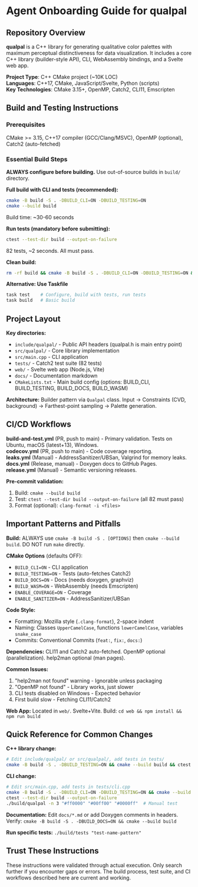 # Agent Onboarding Guide for qualpal

## Repository Overview

**qualpal** is a C++ library for generating qualitative color palettes with maximum perceptual distinctiveness for data visualization. It includes a core C++ library (builder-style API), CLI, WebAssembly bindings, and a Svelte web app.

**Project Type**: C++ CMake project (~10K LOC)  
**Languages**: C++17, CMake, JavaScript/Svelte, Python (scripts)  
**Key Technologies**: CMake 3.15+, OpenMP, Catch2, CLI11, Emscripten

## Build and Testing Instructions

### Prerequisites

CMake >= 3.15, C++17 compiler (GCC/Clang/MSVC), OpenMP (optional), Catch2 (auto-fetched)

### Essential Build Steps

**ALWAYS configure before building.** Use out-of-source builds in `build/` directory.

**Full build with CLI and tests (recommended):**

```bash
cmake -B build -S . -DBUILD_CLI=ON -DBUILD_TESTING=ON
cmake --build build
```

Build time: ~30-60 seconds

**Run tests (mandatory before submitting):**

```bash
ctest --test-dir build --output-on-failure
```

82 tests, ~2 seconds. All must pass.

**Clean build:**

```bash
rm -rf build && cmake -B build -S . -DBUILD_CLI=ON -DBUILD_TESTING=ON && cmake --build build
```

**Alternative: Use Taskfile**

```bash
task test    # Configure, build with tests, run tests
task build   # Basic build
```

## Project Layout

**Key directories:**

- `include/qualpal/` - Public API headers (qualpal.h is main entry point)
- `src/qualpal/` - Core library implementation
- `src/main.cpp` - CLI application
- `tests/` - Catch2 test suite (82 tests)
- `web/` - Svelte web app (Node.js, Vite)
- `docs/` - Documentation markdown
- `CMakeLists.txt` - Main build config (options: BUILD_CLI, BUILD_TESTING, BUILD_DOCS, BUILD_WASM)

**Architecture:** Builder pattern via `Qualpal` class. Input → Constraints (CVD, background) → Farthest-point sampling → Palette generation.

## CI/CD Workflows

**build-and-test.yml** (PR, push to main) - Primary validation. Tests on Ubuntu, macOS (latest+13), Windows.  
**codecov.yml** (PR, push to main) - Code coverage reporting.  
**leaks.yml** (Manual) - AddressSanitizer/UBSan, Valgrind for memory leaks.  
**docs.yml** (Release, manual) - Doxygen docs to GitHub Pages.  
**release.yml** (Manual) - Semantic versioning releases.

**Pre-commit validation:**

1. Build: `cmake --build build`
2. Test: `ctest --test-dir build --output-on-failure` (all 82 must pass)
3. Format (optional): `clang-format -i <files>`

## Important Patterns and Pitfalls

**Build:** ALWAYS use `cmake -B build -S . [OPTIONS]` then `cmake --build build`. DO NOT run `make` directly.

**CMake Options** (defaults OFF):

- `BUILD_CLI=ON` - CLI application
- `BUILD_TESTING=ON` - Tests (auto-fetches Catch2)
- `BUILD_DOCS=ON` - Docs (needs doxygen, graphviz)
- `BUILD_WASM=ON` - WebAssembly (needs Emscripten)
- `ENABLE_COVERAGE=ON` - Coverage
- `ENABLE_SANITIZER=ON` - AddressSanitizer/UBSan

**Code Style:**

- Formatting: Mozilla style (`.clang-format`), 2-space indent
- Naming: Classes `UpperCamelCase`, functions `lowerCamelCase`, variables `snake_case`
- Commits: Conventional Commits (`feat:`, `fix:`, `docs:`)

**Dependencies:** CLI11 and Catch2 auto-fetched. OpenMP optional (parallelization). help2man optional (man pages).

**Common Issues:**

1. "help2man not found" warning - Ignorable unless packaging
2. "OpenMP not found" - Library works, just slower
3. CLI tests disabled on Windows - Expected behavior
4. First build slow - Fetching CLI11/Catch2

**Web App:** Located in `web/`. Svelte+Vite. Build: `cd web && npm install && npm run build`

## Quick Reference for Common Changes

**C++ library change:**

```bash
# Edit include/qualpal/ or src/qualpal/, add tests in tests/
cmake -B build -S . -DBUILD_TESTING=ON && cmake --build build && ctest --test-dir build --output-on-failure
```

**CLI change:**

```bash
# Edit src/main.cpp, add tests in tests/cli.cpp
cmake -B build -S . -DBUILD_CLI=ON -DBUILD_TESTING=ON && cmake --build build
ctest --test-dir build --output-on-failure
./build/qualpal -n 3 "#ff0000" "#00ff00" "#0000ff"  # Manual test
```

**Documentation:** Edit `docs/*.md` or add Doxygen comments in headers. Verify: `cmake -B build -S . -DBUILD_DOCS=ON && cmake --build build`

**Run specific tests:** `./build/tests "test-name-pattern"`

## Trust These Instructions

These instructions were validated through actual execution. Only search further if you encounter gaps or errors. The build process, test suite, and CI workflows described here are current and working.
